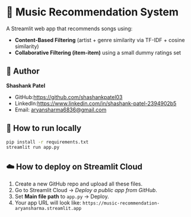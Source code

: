 # 🎵 Music Recommendation System

A Streamlit web app that recommends songs using:
- **Content-Based Filtering** (artist + genre similarity via TF-IDF + cosine similarity)
- **Collaborative Filtering (item-item)** using a small dummy ratings set

## 👤 Author
**Shashank Patel**
- GitHub:https://github.com/shashankpatel03
- LinkedIn:https://www.linkedin.com/in/shashank-patel-2394902b5
- Email: aryansharma6836@gmail.com

## 🚀 How to run locally
```bash
pip install -r requirements.txt
streamlit run app.py
```

## ☁️ How to deploy on Streamlit Cloud
1. Create a new GitHub repo and upload all these files.
2. Go to Streamlit Cloud → *Deploy a public app from GitHub*.
3. Set **Main file path** to `app.py` → Deploy.
4. Your app URL will look like: `https://music-recommendation-aryansharma.streamlit.app`
